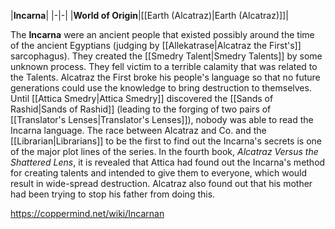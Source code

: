 |**Incarna**|
|-|-|
|**World of Origin**|[[Earth (Alcatraz)\|Earth (Alcatraz)]]|

The **Incarna** were an ancient people that existed possibly around the time of the ancient Egyptians (judging by [[Allekatrase\|Alcatraz the First's]] sarcophagus).
They created the [[Smedry Talent\|Smedry Talents]] by some unknown process. They fell victim to a terrible calamity that was related to the Talents. Alcatraz the First broke his people's language so that no future generations could use the knowledge to bring destruction to themselves.
Until [[Attica Smedry\|Attica Smedry]] discovered the [[Sands of Rashid\|Sands of Rashid]] (leading to the forging of two pairs of [[Translator's Lenses\|Translator's Lenses]]), nobody was able to read the Incarna language. The race between Alcatraz and Co. and the [[Librarian\|Librarians]] to be the first to find out the Incarna's secrets is one of the major plot lines of the series.
In the fourth book, *Alcatraz Versus the Shattered Lens*, it is revealed that Attica had found out the Incarna's method for creating talents and intended to give them to everyone, which would result in wide-spread destruction. Alcatraz also found out that his mother had been trying to stop his father from doing this.



https://coppermind.net/wiki/Incarnan